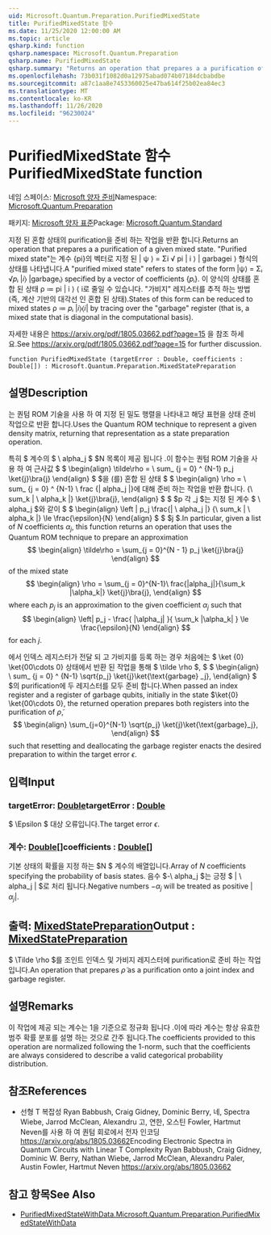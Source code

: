 ```yaml
---
uid: Microsoft.Quantum.Preparation.PurifiedMixedState
title: PurifiedMixedState 함수
ms.date: 11/25/2020 12:00:00 AM
ms.topic: article
qsharp.kind: function
qsharp.namespace: Microsoft.Quantum.Preparation
qsharp.name: PurifiedMixedState
qsharp.summary: "Returns an operation that prepares a a purification of a given mixed state.\rA \"purified mixed state\" refers to states of the form |ψ⟩ = Σᵢ √\U0001D45Dᵢ |\U0001D456⟩ |garbageᵢ⟩ specified by a vector of\rcoefficients {\U0001D45Dᵢ}. States of this form can be reduced to mixed states ρ ≔ \U0001D45Dᵢ |\U0001D456⟩⟨\U0001D456| by tracing over the \"garbage\"\rregister (that is, a mixed state that is diagonal in the computational basis).\r\rSee https://arxiv.org/pdf/1805.03662.pdf?page=15 for further discussion."
ms.openlocfilehash: 73b031f1082d0a12975abad074b07184dcbabdbe
ms.sourcegitcommit: a87c1aa8e7453360025e47ba614f25b02ea84ec3
ms.translationtype: MT
ms.contentlocale: ko-KR
ms.lasthandoff: 11/26/2020
ms.locfileid: "96230024"
---
```

# <a name="purifiedmixedstate-function"></a><span data-ttu-id="04f55-102">PurifiedMixedState 함수</span><span class="sxs-lookup"><span data-stu-id="04f55-102">PurifiedMixedState function</span></span>

<span data-ttu-id="04f55-103">네임 스페이스: [Microsoft 양자 준비](xref:Microsoft.Quantum.Preparation)</span><span class="sxs-lookup"><span data-stu-id="04f55-103">Namespace: [Microsoft.Quantum.Preparation](xref:Microsoft.Quantum.Preparation)</span></span>

<span data-ttu-id="04f55-104">패키지: [Microsoft 양자 표준](https://nuget.org/packages/Microsoft.Quantum.Standard)</span><span class="sxs-lookup"><span data-stu-id="04f55-104">Package: [Microsoft.Quantum.Standard](https://nuget.org/packages/Microsoft.Quantum.Standard)</span></span>


<span data-ttu-id="04f55-105">지정 된 혼합 상태의 purification을 준비 하는 작업을 반환 합니다.</span><span class="sxs-lookup"><span data-stu-id="04f55-105">Returns an operation that prepares a a purification of a given mixed state.</span></span>
<span data-ttu-id="04f55-106">"Purified mixed state"는 계수 {pi}의 벡터로 지정 된 | ψ ⟩ = Σi √ pi | i ⟩ | garbagei ⟩ 형식의 상태를 나타냅니다.</span><span class="sxs-lookup"><span data-stu-id="04f55-106">A "purified mixed state" refers to states of the form |ψ⟩ = Σᵢ √𝑝ᵢ |𝑖⟩ |garbageᵢ⟩ specified by a vector of coefficients {𝑝ᵢ}.</span></span> <span data-ttu-id="04f55-107">이 양식의 상태를 혼합 된 상태 ρ ≔ pi | i ⟩ ⟨ i로 줄일 수 있습니다. "가비지" 레지스터를 추적 하는 방법 (즉, 계산 기반의 대각선 인 혼합 된 상태).</span><span class="sxs-lookup"><span data-stu-id="04f55-107">States of this form can be reduced to mixed states ρ ≔ 𝑝ᵢ |𝑖⟩⟨𝑖| by tracing over the "garbage" register (that is, a mixed state that is diagonal in the computational basis).</span></span>

<span data-ttu-id="04f55-108">자세한 내용은 https://arxiv.org/pdf/1805.03662.pdf?page=15 을 참조 하세요.</span><span class="sxs-lookup"><span data-stu-id="04f55-108">See https://arxiv.org/pdf/1805.03662.pdf?page=15 for further discussion.</span></span>

```qsharp
function PurifiedMixedState (targetError : Double, coefficients : Double[]) : Microsoft.Quantum.Preparation.MixedStatePreparation
```


## <a name="description"></a><span data-ttu-id="04f55-109">설명</span><span class="sxs-lookup"><span data-stu-id="04f55-109">Description</span></span>

<span data-ttu-id="04f55-110">는 퀀텀 ROM 기술을 사용 하 여 지정 된 밀도 행렬을 나타내고 해당 표현을 상태 준비 작업으로 반환 합니다.</span><span class="sxs-lookup"><span data-stu-id="04f55-110">Uses the Quantum ROM technique to represent a given density matrix, returning that representation as a state preparation operation.</span></span>

<span data-ttu-id="04f55-111">특히 $ 계수의 $ \ alpha_j $ $N 목록이 제공 됩니다 .이 함수는 퀀텀 ROM 기술을 사용 하 여 근사값 $ $ \begin{align} \tilde\rho = \ sum_ {j = 0} ^ {N-1} p_j \ket{j}\bra{j} \end{align} $ $을 (를) 혼합 된 상태 $ $ \begin{align} \rho = \ sum_ {j = 0} ^ {N-1} \ frac {| alpha_j |}에 대해 준비 하는 작업을 반환 합니다. {\ sum_k | \ alpha_k |} \ket{j}\bra{j}, \end{align} $ $ $p 각 _j $는 지정 된 계수 $ \ alpha_j $와 같이 $ $ \begin{align} \left | p_j \frac{| \ alpha_j |} {\ sum_k | \ alpha_k |} \le \frac{\epsilon}{N} \end{align} $ $ $j $.</span><span class="sxs-lookup"><span data-stu-id="04f55-111">In particular, given a list of $N$ coefficients $\alpha_j$, this function returns an operation that uses the Quantum ROM technique to prepare an approximation $$ \begin{align} \tilde\rho = \sum_{j = 0}^{N - 1} p_j \ket{j}\bra{j} \end{align} $$ of the mixed state $$ \begin{align} \rho = \sum_{j = 0}^{N-1}\ frac{|alpha_j|}{\sum_k |\alpha_k|} \ket{j}\bra{j}, \end{align} $$ where each $p_j$ is an approximation to the given coefficient $\alpha_j$ such that $$ \begin{align} \left| p_j - \frac{ |\alpha_j| }{ \sum_k |\alpha_k| } \le \frac{\epsilon}{N} \end{align} $$ for each $j$.</span></span>

<span data-ttu-id="04f55-112">에서 인덱스 레지스터가 전달 되 고 가비지를 등록 하는 경우 처음에는 $ \ket {0} \ket{00\cdots 0} 상태에서 반환 된 작업을 통해 $ \tilde \rho $, $ $ \begin{align} \ sum_ {j = 0} ^ {N-1} \sqrt{p_j} \ket{j}\ket{\text{garbage} _j}, \end{align} $ $의 purification에 두 레지스터를 모두 준비 합니다.</span><span class="sxs-lookup"><span data-stu-id="04f55-112">When passed an index register and a register of garbage qubits, initially in the state $\ket{0} \ket{00\cdots 0}, the returned operation prepares both registers into the purification of $\tilde \rho$, $$ \begin{align} \sum_{j=0}^{N-1} \sqrt{p_j} \ket{j}\ket{\text{garbage}_j}, \end{align} $$ such that resetting and deallocating the garbage register enacts the desired preparation to within the target error $\epsilon$.</span></span>

## <a name="input"></a><span data-ttu-id="04f55-113">입력</span><span class="sxs-lookup"><span data-stu-id="04f55-113">Input</span></span>

### <a name="targeterror--double"></a><span data-ttu-id="04f55-114">targetError: [Double](xref:microsoft.quantum.lang-ref.double)</span><span class="sxs-lookup"><span data-stu-id="04f55-114">targetError : [Double](xref:microsoft.quantum.lang-ref.double)</span></span>

<span data-ttu-id="04f55-115">$ \Epsilon $ 대상 오류입니다.</span><span class="sxs-lookup"><span data-stu-id="04f55-115">The target error $\epsilon$.</span></span>


### <a name="coefficients--double"></a><span data-ttu-id="04f55-116">계수: [Double](xref:microsoft.quantum.lang-ref.double)[]</span><span class="sxs-lookup"><span data-stu-id="04f55-116">coefficients : [Double](xref:microsoft.quantum.lang-ref.double)[]</span></span>

<span data-ttu-id="04f55-117">기본 상태의 확률을 지정 하는 $N $ 계수의 배열입니다.</span><span class="sxs-lookup"><span data-stu-id="04f55-117">Array of $N$ coefficients specifying the probability of basis states.</span></span>
<span data-ttu-id="04f55-118">음수 $-\ alpha_j $는 긍정 $ | \ alpha_j | $로 처리 됩니다.</span><span class="sxs-lookup"><span data-stu-id="04f55-118">Negative numbers $-\alpha_j$ will be treated as positive $|\alpha_j|$.</span></span>



## <a name="output--mixedstatepreparation"></a><span data-ttu-id="04f55-119">출력: [MixedStatePreparation](xref:Microsoft.Quantum.Preparation.MixedStatePreparation)</span><span class="sxs-lookup"><span data-stu-id="04f55-119">Output : [MixedStatePreparation](xref:Microsoft.Quantum.Preparation.MixedStatePreparation)</span></span>

<span data-ttu-id="04f55-120">$ \Tilde \rho $를 조인트 인덱스 및 가비지 레지스터에 purification로 준비 하는 작업입니다.</span><span class="sxs-lookup"><span data-stu-id="04f55-120">An operation that prepares $\tilde \rho$ as a purification onto a joint index and garbage register.</span></span>

## <a name="remarks"></a><span data-ttu-id="04f55-121">설명</span><span class="sxs-lookup"><span data-stu-id="04f55-121">Remarks</span></span>

<span data-ttu-id="04f55-122">이 작업에 제공 되는 계수는 1을 기준으로 정규화 됩니다 .이에 따라 계수는 항상 유효한 범주 확률 분포를 설명 하는 것으로 간주 됩니다.</span><span class="sxs-lookup"><span data-stu-id="04f55-122">The coefficients provided to this operation are normalized following the 1-norm, such that the coefficients are always considered to describe a valid categorical probability distribution.</span></span>

## <a name="references"></a><span data-ttu-id="04f55-123">참조</span><span class="sxs-lookup"><span data-stu-id="04f55-123">References</span></span>

- <span data-ttu-id="04f55-124">선형 T 복잡성 Ryan Babbush, Craig Gidney, Dominic Berry, 네, Spectra Wiebe, Jarrod McClean, Alexandru 고, 연한, 오스틴 Fowler, Hartmut Neven를 사용 하 여 퀀텀 회로에서 전자 인코딩 https://arxiv.org/abs/1805.03662</span><span class="sxs-lookup"><span data-stu-id="04f55-124">Encoding Electronic Spectra in Quantum Circuits with Linear T Complexity Ryan Babbush, Craig Gidney, Dominic W. Berry, Nathan Wiebe, Jarrod McClean, Alexandru Paler, Austin Fowler, Hartmut Neven https://arxiv.org/abs/1805.03662</span></span>

## <a name="see-also"></a><span data-ttu-id="04f55-125">참고 항목</span><span class="sxs-lookup"><span data-stu-id="04f55-125">See Also</span></span>

- [<span data-ttu-id="04f55-126">PurifiedMixedStateWithData.</span><span class="sxs-lookup"><span data-stu-id="04f55-126">Microsoft.Quantum.Preparation.PurifiedMixedStateWithData</span></span>](xref:Microsoft.Quantum.Preparation.PurifiedMixedStateWithData)
